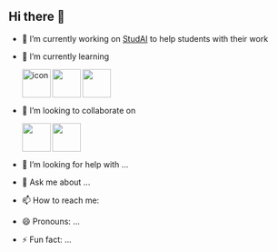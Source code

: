 ## Hi there 👋

- 🔭 I’m currently working on [StudAI](https://www.studai.app) to help students with their work
- 🌱 I’m currently learning
  
  <img width="50px" height="50px" align="left" src="https://static-00.iconduck.com/assets.00/node-js-icon-454x512-nztofx17.png" alt="icon"/>
  <img width="50px" height="50px" align="left" src="https://cdn.jsdelivr.net/gh/devicons/devicon@latest/icons/nestjs/nestjs-original.svg" />
  <img width="50px" height="50px" src="https://cdn.jsdelivr.net/gh/devicons/devicon@latest/icons/swift/swift-original.svg" />
          
          
- 👯 I’m looking to collaborate on
  
  <img width="50px" height="50px" align="left"  src="https://cdn.jsdelivr.net/gh/devicons/devicon@latest/icons/react/react-original.svg" />
  <img width="50px" height="50px" src="https://cdn.jsdelivr.net/gh/devicons/devicon@latest/icons/react/react-original.svg" />
- 🤔 I’m looking for help with ...
- 💬 Ask me about ...
- 📫 How to reach me:
  <i class="devicon-github-original"></i>
          
- 😄 Pronouns: ...
- ⚡ Fun fact: ...

